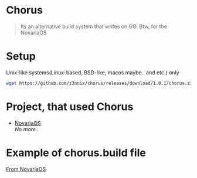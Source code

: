 # Chorus
> Its an alternative build system that writes on GO. Btw, for the NovariaOS

# Setup
Unix-like systems(Linux-based, BSD-like, macos maybe.. and etc.) only
```sh
wget https://github.com/z3nnix/chorus/releases/download/1.0.1/chorus.zip && unzip chorus.zip && rm chorus.zip && sudo mv chorus.bin /usr/bin/chorus && sudo chmod +x /usr/bin/chorus && rm -rf chorus
```

# Project, that used Chorus
- [NovariaOS](https://github.com/z3nnix/NovariaOS) <br>
_No more.._

# Example of chorus.build file
[From NovariaOS](https://github.com/z3nnix/NovariaOS/blob/main/chorus.build)